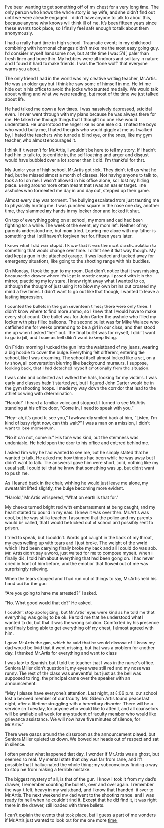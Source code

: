 I’ve been wanting to get something off of my chest for a very long time. The only person who knows the whole story is my wife, and she didn’t find out until we were already engaged. I didn’t have anyone to talk to about this, because anyone who knows will think ill of me. It’s been fifteen years since these events took place, so I finally feel safe enough to talk about them anonymously. 


I had a really hard time in high school. Traumatic events in my childhood combining with hormonal changes didn’t make me the most easy going guy. I’d consider myself handsome now, but at the time I was 5’4’, paler than fresh linen and bone thin. My hobbies were all indoors and solitary in nature and I found it hard to make friends. I was the “lone wolf” that everyone warns you about. 


The only friend I had in the world was my creative writing teacher, Mr.Artis. He was an older guy but I think he saw some of himself in me. He let me hide out in his office to avoid the jocks who taunted me daily. We would talk about writing and what we were reading, but most of the time we just talked about life. 


He had talked me down a few times. I was massively depressed, suicidal even. I never went through with my plans because he was always there for me. He talked me through things that I thought no one else would understand. He understood the anger like no one else did. I hated the boys who would bully me, I hated the girls who would giggle at me as I walked by, I hated the teachers who turned a blind eye, or the ones, like my gym teacher, who almost encouraged it. 


I think if it weren’t for Mr.Artis, I wouldn’t be here to tell my story. If I hadn’t had him to talk to, to confide in, the self loathing and anger and disgust would have bubbled over a lot sooner than it did. I’m thankful for that. 


My Junior year of high school, Mr.Artis got sick. They didn’t tell us what he had, but he missed almost a month of classes. Not having anyone to talk to, took a toll on me. I wasn’t allowed in his office alone, so I lost my hiding place. Being around more often meant that I was an easier target. The assholes who tormented me day in and day out, stepped up their game.


Almost every day was torment. The bullying escalated from just taunting me to physically hurting me. I was punched square in the nose one day, another time, they slammed my hands in my locker door and locked it shut. 


On top of everything going on at school, my mom and dad had been fighting for a while. The week of the event, my mom left. Neither of my parents understood me, but mom tried. Leaving me alone with my father is something that I still haven’t forgiven her for, fifteen years later. 


I know what I did was stupid. I know that it was the most drastic solution to something that would change over time. I didn’t see it that way though. My dad kept a gun in the attached garage. It was loaded and tucked away for emergency situations, like going to the shooting range with his buddies.


On Monday, I took the gun to my room. Dad didn’t notice that it was missing, because the drawer where it’s kept is mostly empty. I posed with it in the mirror, practicing my icy stare. I knew right away what I wanted to do, although the thought of just using it to blow my own brains out crossed my mind a few times. I didn’t want to go out like that though, I wanted to leave a lasting impression.


I counted the bullets in the gun seventeen times; there were only three. I didn’t know where to find more ammo, so I knew that I would have to make every shot count. One bullet was for John Carter the asshole who filled my locker with piss filled balloons. The second bullet was for Mike Wallace who catfished me for weeks pretending to be a girl in our class, and then stood me up when I asked “her” out. The final bullet was for myself, I didn’t want to go to jail, and I sure as hell didn’t want to keep living. 


On Friday morning I tucked the gun into the waistband of my jeans, wearing a big hoodie to cover the bulge. Everything felt different, entering the school, like I was dreaming. The school itself almost looked like a set, on a tv show, all conversation blurring like background murmurs. I suppose, looking back, that I had detached myself emotionally from the situation. 


I was calm and collected as I walked the halls, looking for my victims. I was early and classes hadn’t started yet, but I figured John Carter would be in the gym shooting hoops. I made my way down the corridor that lead to the athletics wing with determination. 


“Harold!” I heard a familiar voice and stopped. I turned to see Mr.Artis standing at his office door, “Come in, I need to speak with you.”


“Hey- ah, it’s good to see you,” I awkwardly smiled back at him, “Listen, I’m kind of busy right now, can this wait?” I was a man on a mission, I didn’t want to lose momentum. 


“No it can not, come in.” His tone was kind, but the sternness was undeniable. He held open the door to his office and entered behind me. 


I asked him why he had wanted to see me, but he simply stated that he wanted to talk. He asked me how things had been while he was away but I didn’t want to talk. The answers I gave him were short, cold, nothing like my usual self. I could tell that he knew that something was up, but didn’t want to push me. 


As I leaned back in the chair, wishing he would just leave me alone, my sweatshirt lifted slightly, the bulge becoming more evident. 


“Harold,” Mr.Artis whispered, “What on earth is that for.”


My cheeks turned bright red with embarrassment at being caught, and my heart started to pound in my ears. I knew it was over then. Mr.Artis was cool, but he was still a teacher. I assumed that the police and my parents would be called, that I would be kicked out of school and possibly sent to prison. 


I tried to speak, but I couldn’t. Words got caught in the back of my throat, my eyes welling up with tears and I just broke. The weight of the world which I had been carrying finally broke my back and all I could do was sob. Mr. Artis didn’t say a word, just waited for me to compose myself. When I finally did, I told him about everything that had been going on. I had never cried in front of him before, and the emotion that flowed out of me was surprisingly relieving. 


When the tears stopped and I had run out of things to say, Mr.Artis held his hand out for the gun. 


“Are you going to have me arrested?” I asked.


“No. What good would that do?” He asked. 


I couldn’t stop apologizing, but Mr.Artis’ eyes were kind as he told me that everything was going to be ok. He told me that he understood what I wanted to do, but that it was the wrong solution. Comforted by his presence and finally being able to get everything off my chest, I almost agreed with him.


I gave Mr.Artis the gun, which he said that he would dispose of. I knew my dad would be livid that it went missing, but that was a problem for another day. I thanked Mr.Artis for everything and went to class.


I was late to Spanish, but I told the teacher that I was in the nurse's office. Seniora Miller didn’t question it, my eyes were still red and my nose was runny. The rest of the class was uneventful, but just as the bell was supposed to ring, the principal came over the speaker with an announcement:


“May I please have everyone’s attention. Last night, at 8:06 p.m. our school lost a beloved member of our faculty. Mr. Gideon Artis found peace last night, after a lifetime struggling with a hereditary disorder. There will be a service on Tuesday, for anyone who would like to attend, and all counselors will be available all week for any student of faculty member who would like grievance assistance. We will now have five minutes of silence, for Mr.Artis.”


There were gasps around the classroom as the announcement played, but Seniora Miller quieted us down. We bowed our heads out of respect and sat in silence. 


I often ponder what happened that day. I wonder if Mr.Artis was a ghost, but seemed so real. My mental state that day was far from sane, and it’s possible that I hallucinated the whole thing; my subconscious finding a way to stop me from making a terrible mistake. 


The biggest mystery of all, is that of the gun. I know I took it from my dad’s drawer, I remember counting the bullets, over and over again. I remember the way it felt, heavy in my waistband, and I know that I handed  it over to Mr.Artis. The next weekend my dad went to the shooting range, and I was ready for hell when he couldn’t find it. Except that he did find it, it was right there in the drawer, still loaded with three bullets. 


I can’t explain the events that took place, but I guess a part of me wonders if Mr.Artis just wanted to look out for me one more [time.](http://www.facebook.com/d0nutblink/)


 
